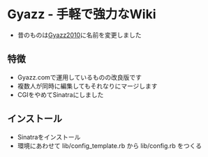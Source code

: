 # Gyazz - 手軽で強力なWiki

* 昔のものは[Gyazz2010](https://github.com/masui/Gyazz2010)に名前を変更しました

## 特徴

* Gyazz.comで運用しているものの改良版です
* 複数人が同時に編集してもそれなりにマージします
* CGIをやめてSinatraにしました

## インストール

* Sinatraをインストール
* 環境にあわせて lib/config_template.rb から lib/config.rb をつくる
